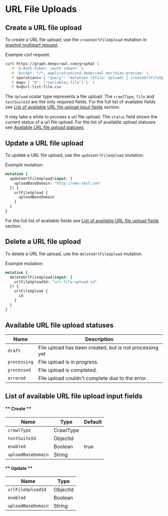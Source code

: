 # URL File Uploads

## Create a URL file upload

To create a URL file upload, use the `createUrlFileUpload` mutation in [graphql multipart request](https://github.com/jaydenseric/graphql-multipart-request-spec#single-file).

Example curl request:
```bash
curl https://graph.deepcrawl.com/graphql \
  -H 'X-Auth-Token: <auth token>' \
  -H 'Accept: */*, application/vnd.deepcrawl.meridian-preview' \
  -F operations='{ "query": "mutation ($file: Upload) { createUrlFileUpload(file: $file, input: { crawlType: List, testSuiteId: \"test-suite-id\" }) { urlFileUpload { fileName } } }", "variables": { "file": null } }' \
  -F map='{ "0": ["variables.file"] }' \
  -F 0=@url-list-file.csv
```
The `Upload` scalar type represents a file upload. The `crawlType`, `file` and `testSuiteId` are the only required fields. For the full list of available fields see [List of available URL file upload input fields](url-file-uploads?id=list-of-available-url-file-upload-input-fields) section.

It may take a while to process a url file upload. The `status` field shows the current status of a url file upload. For the list of available upload statuses see [Available URL file upload statuses](url-file-uploads?available-url-file-upload-statuses)

## Update a URL file upload

To update a URL file upload, use the `updateUrlFileUpload` mutation.

Example mutation:
```graphql
mutation {
  updateUrlFileUpload(input: {
    uploadBaseDomain: "http://new-test.com"
  }) {
    urlFileUpload {
      uploadBaseDomain
    }
  }
}
```

For the full list of available fields see [List of available URL file upload fields](url-file-uploads?id=list-of-available-url-file-upload-fields) section.

## Delete a URL file upload

To delete a URL file upload, use the `deleteUrlFileUpload` mutation.

Example mutation:
```graphql
mutation {
  deleteUrlFileUpload(input: {
    urlFileUploadId: "url-file-upload-id"
  }) {
    urlFileUpload {
      id
    }
  }
}
```

## Available URL file upload statuses

Name | Description
--- | ---
`draft` | File upload has been created, but is not processing yet
`processing` | File upload is in progress.
`processed` | File upload is completed.
`errored` | File upload couldn't complete due to the error.

## List of available URL file upload input fields

<!-- tabs:start -->

#### ** Create **

Name | Type | Default
--- | --- | ---
`crawlType` | CrawlType |
`testSuiteId` | ObjectId |
`enabled` | Boolean | true
`uploadBaseDomain` | String | 

#### ** Update **

Name | Type
--- | ---
`urlFileUploadId` | ObjectId
`enabled` | Boolean
`uploadBaseDomain` | String

<!-- tabs:end -->

